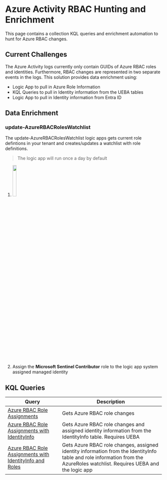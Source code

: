 # Azure Activity RBAC Hunting and Enrichment
This page contains a collection KQL queries and enrichment automation to hunt for Azure RBAC changes. 

## Current Challenges
The Azure Activity logs currently only contain GUIDs of Azure RBAC roles and identities. Furthermore, RBAC changes are represented in two separate events in the logs. This solution provides data enrichment using:
- Logic App to pull in Azure Role Information
- KQL Queries to pull in Identity information from the UEBA tables
- Logic App to pull in Identity information from Entra ID

## Data Enrichment

### update-AzureRBACRolesWatchlist
The update-AzureRBACRolesWatchlist logic apps gets current role defintions in your tenant and creates/updates a watchlist with role definitions.
> The logic app will run once a day by default

1. [<img src="https://aka.ms/deploytoazurebutton" width=16% height=16%>](https://portal.azure.com/#create/Microsoft.Template/uri/https%3A%2F%2Fraw.githubusercontent.com%2Fseanstark%2Fsentinel-tools%2Fmain%2FAzure%2520Activity%2Fazuredeploy-update-AzureRBACRolesWatchlist.json)

2. Assign the **Microsoft Sentinel Contributor** role to the logic app system assigned managed identity

## KQL Queries

| Query | Description |
|---|---|
| [Azure RBAC Role Assignments](./Azure%20RBAC%20Role%20Assignments.kql)| Gets Azure RBAC role changes |
| [Azure RBAC Role Assignments with IdentityInfo](./Azure%20RBAC%20Role%20Assignments%20with%20IdentityInfo.kql)| Gets Azure RBAC role changes and assigned identity information from the IdentityInfo table. Requires UEBA |
| [Azure RBAC Role Assignments with IdentityInfo and Roles](./Azure%20RBAC%20Role%20Assignments%20with%20IdentityInfo%20and%20Roles.kql)| Gets Azure RBAC role changes, assigned identity information from the IdentityInfo table and role information from the AzureRoles watchlist. Requires UEBA and the logic app |
